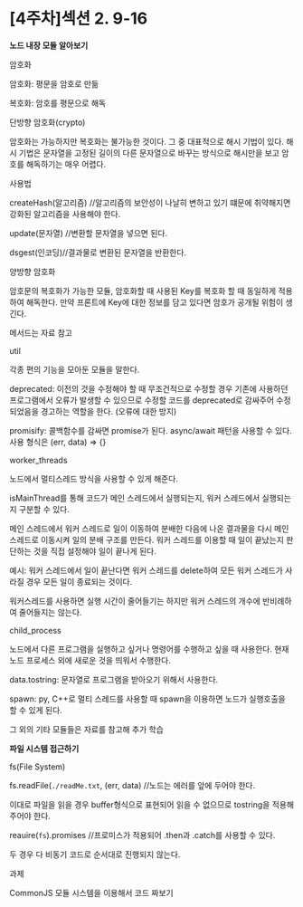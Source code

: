 # [4주차]섹션 2. 9-16

**노드 내장 모듈 알아보기**

암호화

암호화: 평문을 암호로 만듦

복호화: 암호를 평문으로 해독 

단방향 암호화(crypto)

암호화는 가능하지만 복호화는 불가능한 것이다. 그 중 대표적으로 해시 기법이 있다. 해시 기법은 문자열을 고정된 길이의 다른 문자열으로 바꾸는 방식으로 해시만을 보고 암호를 해독하기는 매우 어렵다. 

사용법

createHash(알고리즘) //알고리즘의 보안성이 나날히 변하고 있기 떄문에 취약해지면 강화된 알고리즘을 사용해야 한다.

update(문자열) //변환할 문자열을 넣으면 된다.

dsgest(인코딩)//결과물로 변환된 문자열을 반환한다. 

양방향 암호화

암호문의 복호화가 가능한 모듈, 암호화할 때 사용된 Key를 복호화 할 때 동일하게 적용하여 해독한다. 만약 프론트에 Key에 대한 정보를 담고 있다면 암호가 공개될 위험이 생긴다. 

메서드는 자료 참고

util

각종 편의 기능을 모아둔 모듈을 말한다. 

deprecated: 이전의 것을 수정해야 할 때 무조건적으로 수정할 경우 기존에 사용하던 프로그램에서 오류가 발생할 수 있으므로 수정할 코드를 deprecated로 감싸주어 수정되었음을 경고하는 역할을 한다. (오류에 대한 방지)

promisify: 콜백함수를 감싸면 promise가 된다. async/await 패턴을 사용할 수 있다. 사용 형식은 (err, data) ⇒ {}

worker_threads

노드에서 멀티스레드 방식을 사용할 수 있게 해준다. 

isMainThread를 통해 코드가 메인 스레드에서 실행되는지, 워커 스레드에서 실행되는지 구분할 수 있다. 

메인 스레드에서 워커 스레드로 일이 이동하여 분배한 다음에 나온 결과물을 다시 메인 스레드로 이동시켜 일의 분배 구조를 만든다. 워커 스레드를 이용할 때 일이 끝났는지 판단하는 것을 직접 설정해야 일이 끝나게 된다. 

예시: 워커 스레드에서 일이 끝난다면 워커 스레드를 delete하여 모든 워커 스레드가 사라질 경우 모든 일이 종료되는 것이다.

워커스레드를 사용하면 실행 시간이 줄어들기는 하지만 워커 스레드의 개수에 반비례하여 줄어들지는 않는다.  

child_process

노드에서 다른 프로그램을 실행하고 싶거나 명령어를 수행하고 싶을 때 사용한다. 현재 노드 프로세스 외에 새로운 것을 띄워서 수행한다. 

data.tostring: 문자열로 프로그램을 받아오기 위해서 사용한다.

spawn: py, C++로 멀티 스레드를 사용할 때 spawn을 이용하면 노드가 실행호출을 할 수 있게 된다. 

그 외의 기타 모듈들은 자료를 참고해 추가 학습

**파일 시스템 접근하기** 

fs(File System)

fs.readFile(``./readMe.txt``, (err, data) //노드는 에러를 앞에 두어야 한다.

이대로 파일을 읽을 경우 buffer형식으로 표현되어 읽을 수 없으므로 tostring을 적용해 주어야 한다. 

reauire(`fs`).promises //프로미스가 적용되어 .then과 .catch를 사용할 수 있다. 

두 경우 다 비동기 코드로 순서대로 진행되지 않는다. 

과제

CommonJS 모듈 시스템을 이용해서 코드 짜보기